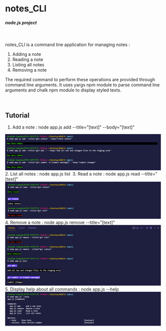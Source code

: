 # notes_CLI
##### node.js project
<br/>

notes_CLI is a command line application for managing notes :
1. Adding a note
2. Reading a note
3. Listing all notes
4. Removing a note

The required command to perform these operations are provided through command line arguments. It uses yargs npm module to parse command line arguments and chalk npm module to display styled texts.

<br/>

## Tutorial
1. Add a note : node app.js add --title="[text]" --body="[text]"
<img src="./readme_images/add_note.png"/> 
2. List all notes : node app.js list
<img sec="./readme_images/list_note.png"> 
3. Read a note : node app.js read --title="[text]"
<img src="./readme_images/read_note.png">
4. Remove a note : node app.js remove --title="[text]"
<img src="./readme_images/remove_note.png"/>
5. Display help about all commands : node app.js --help
<img src="./readme_images/help.png"/>




